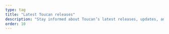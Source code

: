 ```yaml
---
type: tag
title: "Latest Toucan releases"
description: "Stay informed about Toucan’s latest releases, updates, and features for building better static sites."
order: 10
---
```

